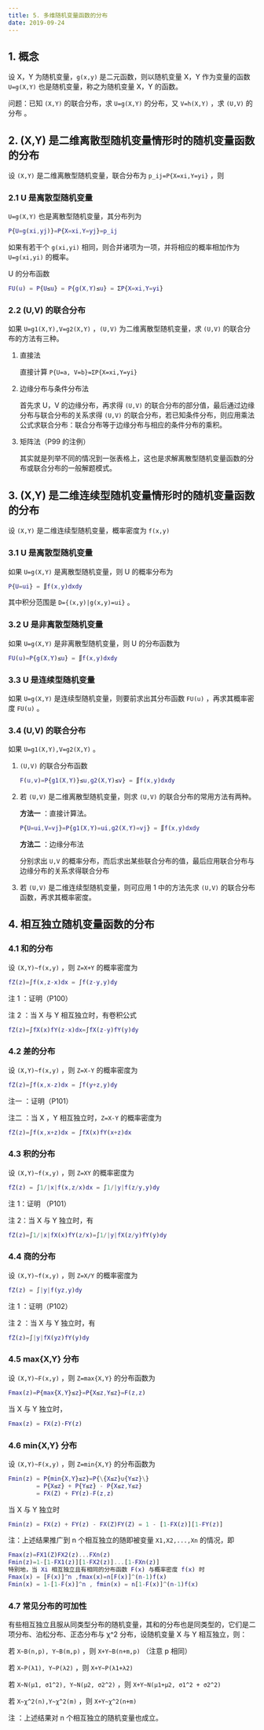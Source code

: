 ```yaml
---
title: 5. 多维随机变量函数的分布
date: 2019-09-24
---
```


## 1. 概念

设 X，Y 为随机变量，`g(x,y)` 是二元函数，则以随机变量 X，Y 作为变量的函数 `U=g(X,Y)` 也是随机变量，称之为随机变量 X，Y 的函数。 

问题：已知 `(X,Y)` 的联合分布，求 `U=g(X,Y)` 的分布，又 `V=h(X,Y)` ，求 `(U,V)` 的分布 。

## 2. (X,Y) 是二维离散型随机变量情形时的随机变量函数的分布

设 `(X,Y)` 是二维离散型随机变量，联合分布为 `p_ij=P{X=xi,Y=yi}` ，则

### 2.1 U 是离散型随机变量

`U=g(X,Y)` 也是离散型随机变量，其分布列为

```matlab
P{U=g(xi,yj)}=P{X=xi,Y=yj}=p_ij
```

如果有若干个 `g(xi,yi)` 相同，则合并诸项为一项，并将相应的概率相加作为 `U=g(xi,yi)` 的概率。

U 的分布函数

```matlab
FU(u) = P{U≤u} = P{g(X,Y)≤u} = ΣP{X=xi,Y=yi} 
```

### 2.2 (U,V) 的联合分布

如果 `U=g1(X,Y),V=g2(X,Y)` ，`(U,V)` 为二维离散型随机变量，求 `(U,V)` 的联合分布的方法有三种。

1. 直接法

   直接计算 `P{U=a, V=b}=ΣP{X=xi,Y=yi}` 

2. 边缘分布与条件分布法

   首先求 U，V 的边缘分布，再求得 `(U,V)` 的联合分布的部分值，最后通过边缘分布与联合分布的关系求得 `(U,V)` 的联合分布，若已知条件分布，则应用乘法公式求联合分布：联合分布等于边缘分布与相应的条件分布的乘积。

3. 矩阵法（P99 的注例）

   其实就是列举不同的情况到一张表格上，这也是求解离散型随机变量函数的分布或联合分布的一般解题模式。 

## 3. (X,Y) 是二维连续型随机变量情形时的随机变量函数的分布

设 `(X,Y)` 是二维连续型随机变量，概率密度为 `f(x,y)` 

### 3.1 U 是离散型随机变量

如果 `U=g(X,Y)` 是离散型随机变量，则 U 的概率分布为 

```matlab
P{U=ui} = ∬f(x,y)dxdy
```

其中积分范围是 `D={(x,y)|g(x,y)=ui}` 。

### 3.2 U 是非离散型随机变量

如果 `U=g(X,Y)` 是非离散型随机变量，则 U 的分布函数为 

```matlab
FU(u)=P{g(X,Y)≤u} = ∬f(x,y)dxdy
```

### 3.3 U 是连续型随机变量

如果 `U=g(X,Y)` 是连续型随机变量，则要前求出其分布函数 `FU(u)` ，再求其概率密度 `FU(u)` 。

### 3.4 (U,V) 的联合分布

如果 `U=g1(X,Y),V=g2(X,Y)` 。

1. `(U,V)` 的联合分布函数

   ```matlab
   F(u,v)=P{g1(X,Y)}≤u,g2(X,Y)≤v} = ∬f(x,y)dxdy
   ```

2. 若 `(U,V)` 是二维离散型随机变量，则求 `(U,V)` 的联合分布的常用方法有两种。

   **方法一** ：直接计算法。

   ```matlab
   P{U=ui,V=vj}=P{g1(X,Y)=ui,g2(X,Y)=vj} = ∬f(x,y)dxdy
   ```

   **方法二** ：边缘分布法

   分别求出 `U,V` 的概率分布，而后求出某些联合分布的值，最后应用联合分布与边缘分布的关系求得联合分布

3. 若 `(U,V)` 是二维连续型随机变量，则可应用 1 中的方法先求 `(U,V)` 的联合分布函数，再求其概率密度。

## 4. 相互独立随机变量函数的分布

### 4.1 和的分布

设 `(X,Y)~f(x,y)` ，则 `Z=X+Y` 的概率密度为

```matlab
fZ(z)=∫f(x,z-x)dx = ∫f(z-y,y)dy
```

注 1 ：证明（P100）

注 2 ：当 X 与 Y 相互独立时，有卷积公式

```matlab
fZ(z)=∫fX(x)fY(z-x)dx=∫fX(z-y)fY(y)dy
```

### 4.2 差的分布

设 `(X,Y)~f(x,y)` ，则 `Z=X-Y` 的概率密度为

```matlab
fZ(z)=∫f(x,x-z)dx = ∫f(y+z,y)dy 
```

注一 ：证明（P101）

注二 ：当 X ，Y 相互独立时，`Z=X-Y` 的概率密度为

```matlab
fZ(z)=∫f(x,x+z)dx = ∫fX(x)fY(x+z)dx
```

### 4.3 积的分布

设 `(X,Y)~f(x,y)` ，则 `Z=XY` 的概率密度为

```matlab
fZ(z) = ∫1/|x|f(x,z/x)dx = ∫1/|y|f(z/y,y)dy
```

注 1：证明 （P101）

注 2：当 X 与 Y 独立时，有

```matlab
fZ(z)=∫1/|x|fX(x)fY(z/x)=∫1/|y|fX(z/y)fY(y)dy
```

### 4.4 商的分布

设 `(X,Y)~f(x,y)` ，则 `Z=X/Y` 的概率密度为

```matlab
fZ(z) = ∫|y|f(yz,y)dy
```

注 1 ：证明（P102）

注 2 ：当 X 与 Y 独立时，有

```matlab
fZ(z)=∫|y|fX(yz)fY(y)dy
```

### 4.5 max{X,Y} 分布

设 `(X,Y)~F(x,y)` ，则 `Z=max{X,Y}` 的分布函数为 

```matlab
Fmax(z)=P{max{X,Y}≤z}=P{X≤z,Y≤z}=F(z,z)
```

当 X 与 Y 独立时，

```matlab
Fmax(z) = FX(z)·FY(z)
```

### 4.6 min{X,Y} 分布

设 `(X,Y)~F(x,y)` ，则 `Z=min{X,Y}` 的分布函数为

```matlab
Fmin(z) = P{min{X,Y}≤z}=P{\{X≤z}∪{Y≤z}\}
        = P{X≤z} + P{Y≤z} - P{X≤z,Y≤z}
        = FX(Z) + FY(z)-F(z,z)
```

当 X 与 Y 独立时

```matlab
Fmin(z) = FX(z) + FY(z) - FX(Z)FY(Z) = 1 - [1-FX(z)][1-FY(z)]
```

注：上述结果推广到 n 个相互独立的随即被变量 `X1,X2,...,Xn` 的情况，即

```matlab
Fmax(z)=FX1(Z)FX2(z)...FXn(z)
Fmin(z)=1-[1-FX1(z)][1-FX2(z)]...[1-FXn(z)]
特别地，当 Xi 相互独立且有相同的分布函数 F(x) 与概率密度 f(x) 时
Fmax(x) = [F(x)]^n ,fmax(x)=n[F(x)]^(n-1)f(x)
Fmin(x) = 1-[1-F(x)]^n , fmin(x) = n[1-F(x)]^(n-1)f(x)
```

### 4.7 常见分布的可加性

有些相互独立且服从同类型分布的随机变量，其和的分布也是同类型的，它们是二项分布、泊松分布、正态分布与  χ^2 分布，设随机变量 X 与 Y 相互独立，则：

若 `X~B(n,p), Y~B(m,p)` ，则 `X+Y~B(n+m,p)` （注意 p 相同）

若 `X~P(λ1), Y~P(λ2)` ，则 `X+Y~P(λ1+λ2)` 

若 `X~N(μ1, σ1^2), Y~N(μ2, σ2^2)` ，则 `X+Y~N(μ1+μ2, σ1^2 + σ2^2)` 

若 `X~χ^2(n),Y~χ^2(m)` ，则 `X+Y~χ^2(n+m)`

注 ：上述结果对 n 个相互独立的随机变量也成立。 